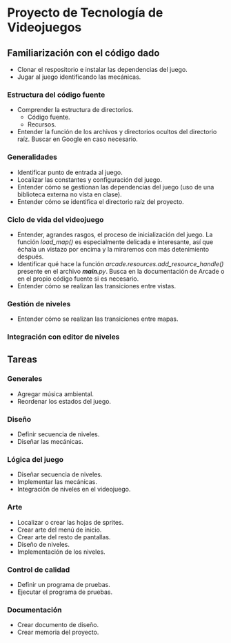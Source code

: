 # Proyecto de Tecnología de Videojuegos

## Familiarización con el código dado
- Clonar el respositorio e instalar las dependencias del juego.
- Jugar al juego identificando las mecánicas.
  
### Estructura del código fuente
- Comprender la estructura de directorios.
  - Código fuente.
  - Recursos.
- Entender la función de los archivos y directorios ocultos del directorio raíz. Buscar en Google en caso necesario.
  
### Generalidades
- Identificar punto de entrada al juego.
- Localizar las constantes y configuración del juego.
- Entender cómo se gestionan las dependencias del juego (uso de una biblioteca externa no vista en clase).
- Entender cómo se identifica el directorio raíz del proyecto.
  
### Ciclo de vida del videojuego
- Entender, agrandes rasgos, el proceso de inicialización del juego. La función *load_map()* es especialmente delicada e interesante, así que échala un vistazo por encima y la miraremos con más detenimiento después.
- Identificar qué hace la función *arcade.resources.add_resource_handle()* presente en el archivo *__main__.py*. Busca en la documentación de Arcade o en el propio código fuente si es necesario.
- Entender cómo se realizan las transiciones entre vistas.

### Gestión de niveles
- Entender cómo se realizan las transiciones entre mapas.
  
### Integración con editor de niveles

## Tareas
### Generales
- Agregar música ambiental.
- Reordenar los estados del juego.
### Diseño
- Definir secuencia de niveles.
- Diseñar las mecánicas.
### Lógica del juego
- Diseñar secuencia de niveles.
- Implementar las mecánicas.
- Integración de niveles en el videojuego.
### Arte
- Localizar o crear las hojas de sprites.
- Crear arte del menú de inicio.
- Crear arte del resto de pantallas.
- Diseño de niveles.
- Implementación de los niveles.
### Control de calidad
- Definir un programa de pruebas.
- Ejecutar el programa de pruebas.
### Documentación
- Crear documento de diseño.
- Crear memoria del proyecto.
